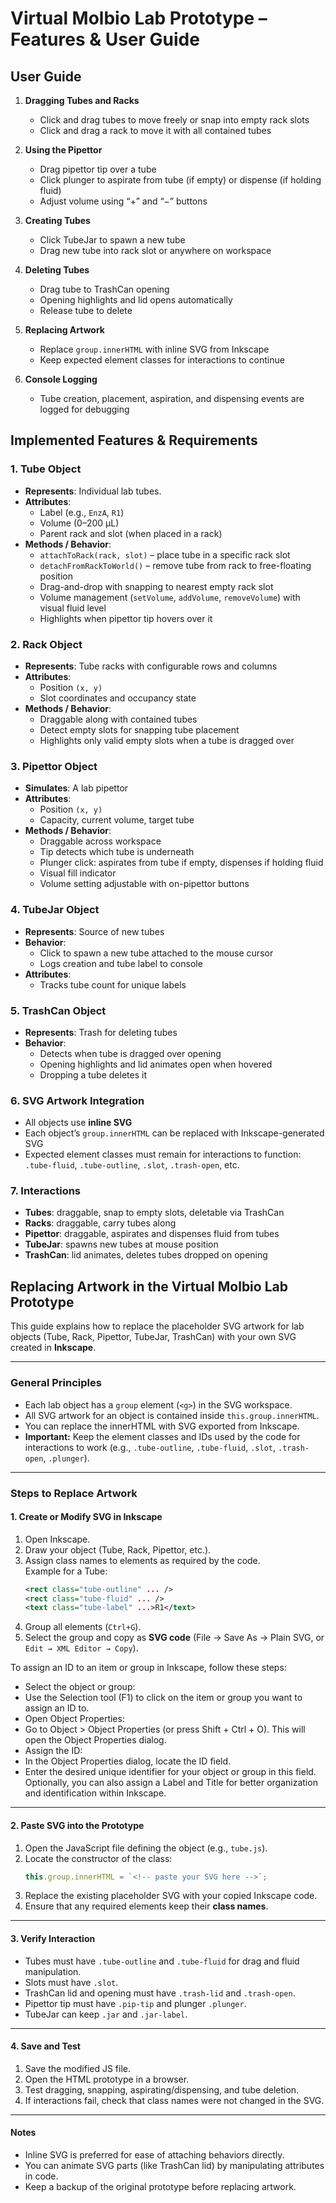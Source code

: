 # Virtual Molbio Lab Prototype – Features & User Guide

## User Guide

1. **Dragging Tubes and Racks**  
   - Click and drag tubes to move freely or snap into empty rack slots  
   - Click and drag a rack to move it with all contained tubes  

2. **Using the Pipettor**  
   - Drag pipettor tip over a tube  
   - Click plunger to aspirate from tube (if empty) or dispense (if holding fluid)  
   - Adjust volume using “+” and “−” buttons  

3. **Creating Tubes**  
   - Click TubeJar to spawn a new tube  
   - Drag new tube into rack slot or anywhere on workspace  

4. **Deleting Tubes**  
   - Drag tube to TrashCan opening  
   - Opening highlights and lid opens automatically  
   - Release tube to delete  

5. **Replacing Artwork**  
   - Replace `group.innerHTML` with inline SVG from Inkscape  
   - Keep expected element classes for interactions to continue  

6. **Console Logging**  
   - Tube creation, placement, aspiration, and dispensing events are logged for debugging


## Implemented Features & Requirements

### 1. Tube Object
- **Represents**: Individual lab tubes.
- **Attributes**:  
  - Label (e.g., `EnzA`, `R1`)  
  - Volume (0–200 µL)  
  - Parent rack and slot (when placed in a rack)
- **Methods / Behavior**:  
  - `attachToRack(rack, slot)` – place tube in a specific rack slot  
  - `detachFromRackToWorld()` – remove tube from rack to free-floating position  
  - Drag-and-drop with snapping to nearest empty rack slot  
  - Volume management (`setVolume`, `addVolume`, `removeVolume`) with visual fluid level  
  - Highlights when pipettor tip hovers over it  

### 2. Rack Object
- **Represents**: Tube racks with configurable rows and columns  
- **Attributes**:  
  - Position `(x, y)`  
  - Slot coordinates and occupancy state  
- **Methods / Behavior**:  
  - Draggable along with contained tubes  
  - Detect empty slots for snapping tube placement  
  - Highlights only valid empty slots when a tube is dragged over  

### 3. Pipettor Object
- **Simulates**: A lab pipettor  
- **Attributes**:  
  - Position `(x, y)`  
  - Capacity, current volume, target tube  
- **Methods / Behavior**:  
  - Draggable across workspace  
  - Tip detects which tube is underneath  
  - Plunger click: aspirates from tube if empty, dispenses if holding fluid  
  - Visual fill indicator  
  - Volume setting adjustable with on-pipettor buttons  

### 4. TubeJar Object
- **Represents**: Source of new tubes  
- **Behavior**:  
  - Click to spawn a new tube attached to the mouse cursor  
  - Logs creation and tube label to console  
- **Attributes**:  
  - Tracks tube count for unique labels  

### 5. TrashCan Object
- **Represents**: Trash for deleting tubes  
- **Behavior**:  
  - Detects when tube is dragged over opening  
  - Opening highlights and lid animates open when hovered  
  - Dropping a tube deletes it  

### 6. SVG Artwork Integration
- All objects use **inline SVG**  
- Each object’s `group.innerHTML` can be replaced with Inkscape-generated SVG  
- Expected element classes must remain for interactions to function:  
  `.tube-fluid`, `.tube-outline`, `.slot`, `.trash-open`, etc.  

### 7. Interactions
- **Tubes**: draggable, snap to empty slots, deletable via TrashCan  
- **Racks**: draggable, carry tubes along  
- **Pipettor**: draggable, aspirates and dispenses fluid from tubes  
- **TubeJar**: spawns new tubes at mouse position  
- **TrashCan**: lid animates, deletes tubes dropped on opening  


## Replacing Artwork in the Virtual Molbio Lab Prototype

This guide explains how to replace the placeholder SVG artwork for lab objects (Tube, Rack, Pipettor, TubeJar, TrashCan) with your own SVG created in **Inkscape**.

---

### General Principles

- Each lab object has a `group` element (`<g>`) in the SVG workspace.
- All SVG artwork for an object is contained inside `this.group.innerHTML`.
- You can replace the innerHTML with SVG exported from Inkscape.
- **Important:** Keep the element classes and IDs used by the code for interactions to work (e.g., `.tube-outline`, `.tube-fluid`, `.slot`, `.trash-open`, `.plunger`).

---

### Steps to Replace Artwork

#### 1. Create or Modify SVG in Inkscape

1. Open Inkscape.
2. Draw your object (Tube, Rack, Pipettor, etc.).
3. Assign class names to elements as required by the code.  
   Example for a Tube:
   ```xml
   <rect class="tube-outline" ... />
   <rect class="tube-fluid" ... />
   <text class="tube-label" ...>R1</text>
   ```
4. Group all elements (`Ctrl+G`).
5. Select the group and copy as **SVG code** (File → Save As → Plain SVG, or `Edit → XML Editor → Copy`).



To assign an ID to an item or group in Inkscape, follow these steps:
* Select the object or group:
* Use the Selection tool (F1) to click on the item or group you want to assign an ID to.
* Open Object Properties:
* Go to Object > Object Properties (or press Shift + Ctrl + O). This will open the Object Properties dialog.
* Assign the ID:
* In the Object Properties dialog, locate the ID field.
* Enter the desired unique identifier for your object or group in this field.
Optionally, you can also assign a Label and Title for better organization and identification within Inkscape.

---

#### 2. Paste SVG into the Prototype

1. Open the JavaScript file defining the object (e.g., `tube.js`).
2. Locate the constructor of the class:
   ```javascript
   this.group.innerHTML = `<!-- paste your SVG here -->`;
   ```
3. Replace the existing placeholder SVG with your copied Inkscape code.
4. Ensure that any required elements keep their **class names**.

---

#### 3. Verify Interaction

- Tubes must have `.tube-outline` and `.tube-fluid` for drag and fluid manipulation.
- Slots must have `.slot`.
- TrashCan lid and opening must have `.trash-lid` and `.trash-open`.
- Pipettor tip must have `.pip-tip` and plunger `.plunger`.
- TubeJar can keep `.jar` and `.jar-label`.

---

#### 4. Save and Test

1. Save the modified JS file.
2. Open the HTML prototype in a browser.
3. Test dragging, snapping, aspirating/dispensing, and tube deletion.
4. If interactions fail, check that class names were not changed in the SVG.

---

#### Notes

- Inline SVG is preferred for ease of attaching behaviors directly.
- You can animate SVG parts (like TrashCan lid) by manipulating attributes in code.
- Keep a backup of the original prototype before replacing artwork.

